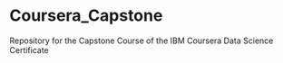 # Coursera_Capstone
Repository for the Capstone Course of the IBM Coursera Data Science Certificate
